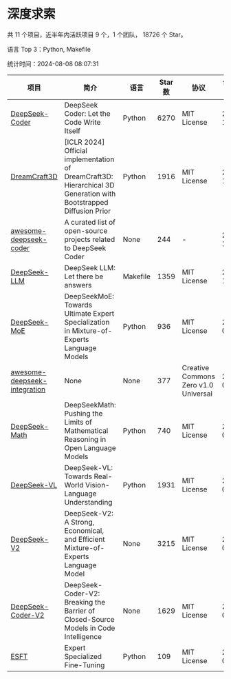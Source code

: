 # 深度求索

共 11 个项目，近半年内活跃项目 9 个，1 个团队， 18726 个 Star。

语言 Top 3：Python, Makefile

统计时间：2024-08-08 08:07:31

| 项目 | 简介 | 语言 | Star 数 | 协议 | 创建时间 | 最后更新时间 | 最后提交时间 |
| --- | --- | --- | --- | --- | --- | --- | --- |
| [DeepSeek-Coder](https://github.com/deepseek-ai/DeepSeek-Coder) | DeepSeek Coder: Let the Code Write Itself | Python | 6270 | MIT License | 2023-10-20 | 2024-08-08 | 2024-05-21 |
| [DreamCraft3D](https://github.com/deepseek-ai/DreamCraft3D) | [ICLR 2024] Official implementation of DreamCraft3D: Hierarchical 3D Generation with Bootstrapped Diffusion Prior | Python | 1916 | MIT License | 2023-10-23 | 2024-08-07 | 2024-06-09 |
| [awesome-deepseek-coder](https://github.com/deepseek-ai/awesome-deepseek-coder) | A curated list of open-source projects related to DeepSeek Coder | None | 244 | - | 2023-11-06 | 2024-08-02 | 2024-04-03 |
| [DeepSeek-LLM](https://github.com/deepseek-ai/DeepSeek-LLM) | DeepSeek LLM: Let there be answers | Makefile | 1359 | MIT License | 2023-11-29 | 2024-08-07 | 2024-02-04 |
| [DeepSeek-MoE](https://github.com/deepseek-ai/DeepSeek-MoE) | DeepSeekMoE: Towards Ultimate Expert Specialization in Mixture-of-Experts Language Models | Python | 936 | MIT License | 2024-01-02 | 2024-08-07 | 2024-01-16 |
| [awesome-deepseek-integration](https://github.com/deepseek-ai/awesome-deepseek-integration) | None | None | 377 | Creative Commons Zero v1.0 Universal | 2024-01-11 | 2024-08-08 | 2024-08-08 |
| [DeepSeek-Math](https://github.com/deepseek-ai/DeepSeek-Math) | DeepSeekMath: Pushing the Limits of Mathematical Reasoning in Open Language Models | Python | 740 | MIT License | 2024-02-05 | 2024-08-08 | 2024-04-15 |
| [DeepSeek-VL](https://github.com/deepseek-ai/DeepSeek-VL) | DeepSeek-VL: Towards Real-World Vision-Language Understanding | Python | 1931 | MIT License | 2024-03-07 | 2024-08-08 | 2024-04-24 |
| [DeepSeek-V2](https://github.com/deepseek-ai/DeepSeek-V2) | DeepSeek-V2: A Strong, Economical, and Efficient Mixture-of-Experts Language Model | None | 3215 | MIT License | 2024-04-22 | 2024-08-08 | 2024-06-26 |
| [DeepSeek-Coder-V2](https://github.com/deepseek-ai/DeepSeek-Coder-V2) | DeepSeek-Coder-V2: Breaking the Barrier of Closed-Source Models in Code Intelligence | None | 1629 | MIT License | 2024-06-14 | 2024-08-08 | 2024-07-03 |
| [ESFT](https://github.com/deepseek-ai/ESFT) | Expert Specialized Fine-Tuning | Python | 109 | MIT License | 2024-07-04 | 2024-08-03 | 2024-07-11 |
